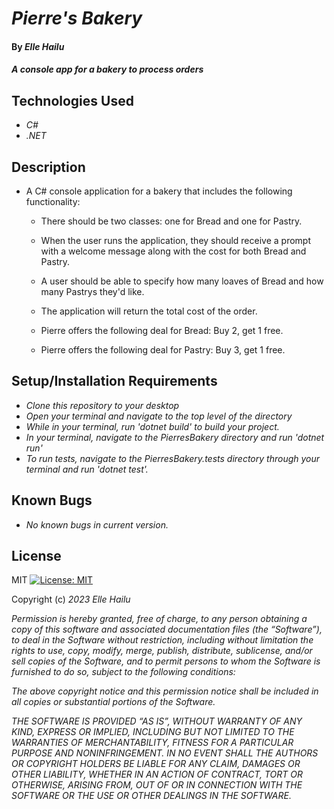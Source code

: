 # _Pierre's Bakery_

#### By _**Elle Hailu**_

#### _A console app for a bakery to process orders_

## Technologies Used

- _C#_
- _.NET_

## Description

- A C# console application for a bakery that includes the following functionality:

  - There should be two classes: one for Bread and one for Pastry.

  - When the user runs the application, they should receive a prompt with a welcome message along with the cost for both Bread and Pastry.

  - A user should be able to specify how many loaves of Bread and how many Pastrys they'd like.

  - The application will return the total cost of the order.

  - Pierre offers the following deal for Bread: Buy 2, get 1 free.
  - Pierre offers the following deal for Pastry: Buy 3, get 1 free.

## Setup/Installation Requirements

- _Clone this repository to your desktop_
- _Open your terminal and navigate to the top level of the directory_
- _While in your terminal, run 'dotnet build' to build your project._
- _In your terminal, navigate to the PierresBakery directory and run 'dotnet run'_
- _To run tests, navigate to the PierresBakery.tests directory through your terminal and run 'dotnet test'._

## Known Bugs

- _No known bugs in current version._

## License

MIT [![License: MIT](https://img.shields.io/badge/License-MIT-yellow.svg)](https://opensource.org/licenses/MIT)

Copyright (c) _2023_ _Elle Hailu_

_Permission is hereby granted, free of charge, to any person obtaining a copy of this software and associated documentation files (the “Software”), to deal in the Software without restriction, including without limitation the rights to use, copy, modify, merge, publish, distribute, sublicense, and/or sell copies of the Software, and to permit persons to whom the Software is furnished to do so, subject to the following conditions:_

_The above copyright notice and this permission notice shall be included in all copies or substantial portions of the Software._

_THE SOFTWARE IS PROVIDED “AS IS”, WITHOUT WARRANTY OF ANY KIND, EXPRESS OR IMPLIED, INCLUDING BUT NOT LIMITED TO THE WARRANTIES OF MERCHANTABILITY, FITNESS FOR A PARTICULAR PURPOSE AND NONINFRINGEMENT. IN NO EVENT SHALL THE AUTHORS OR COPYRIGHT HOLDERS BE LIABLE FOR ANY CLAIM, DAMAGES OR OTHER LIABILITY, WHETHER IN AN ACTION OF CONTRACT, TORT OR OTHERWISE, ARISING FROM, OUT OF OR IN CONNECTION WITH THE SOFTWARE OR THE USE OR OTHER DEALINGS IN THE SOFTWARE._
